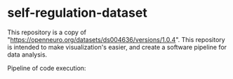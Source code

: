 # self-regulation-dataset
This repository is a copy of "https://openneuro.org/datasets/ds004636/versions/1.0.4". This repository is intended to make visualization's easier, and create a software pipeline for data analysis. 

Pipeline of code execution:


